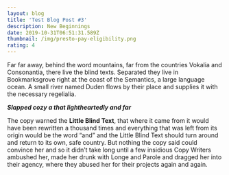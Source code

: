 ```yaml
---
layout: blog
title: 'Test Blog Post #3'
description: New Beginnings
date: 2019-10-31T06:51:31.589Z
thumbnail: /img/presto-pay-eligibility.png
rating: 4
---
```

Far far away, behind the word mountains, far from the countries Vokalia and Consonantia, there live the blind texts. Separated they live in Bookmarksgrove right at the coast of the Semantics, a large language ocean. A small river named Duden flows by their place and supplies it with the necessary regelialia.

_**Slapped cozy a that lightheartedly and far**_

The copy warned the **Little Blind Text**, that where it came from it would have been rewritten a thousand times and everything that was left from its origin would be the word “and” and the Little Blind Text should turn around and return to its own, safe country. But nothing the copy said could convince her and so it didn’t take long until a few insidious Copy Writers ambushed her, made her drunk with Longe and Parole and dragged her into their agency, where they abused her for their projects again and again.
